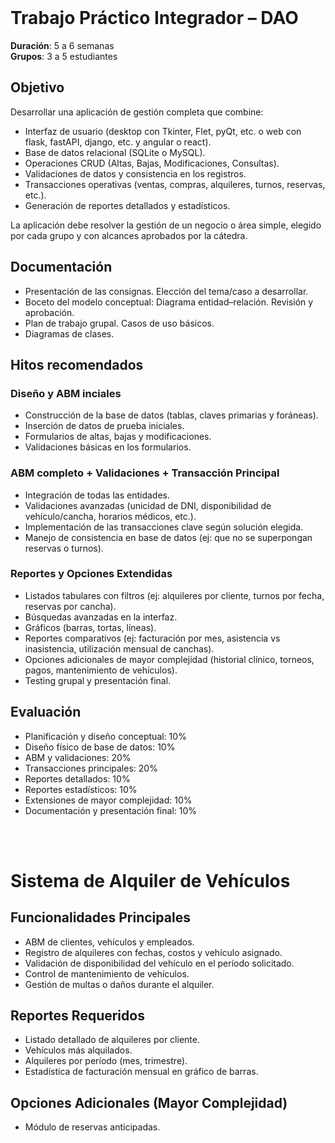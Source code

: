 <br>

# Trabajo Práctico Integrador – DAO  
**Duración**: 5 a 6 semanas  
**Grupos**: 3 a 5 estudiantes  

## Objetivo
Desarrollar una aplicación de gestión completa que combine:
- Interfaz de usuario (desktop con Tkinter, Flet, pyQt, etc. o web con flask, fastAPI, django, etc. y angular o react).  
- Base de datos relacional (SQLite o MySQL).  
- Operaciones CRUD (Altas, Bajas, Modificaciones, Consultas).  
- Validaciones de datos y consistencia en los registros.  
- Transacciones operativas (ventas, compras, alquileres, turnos, reservas, etc.).  
- Generación de reportes detallados y estadísticos.  

La aplicación debe resolver la gestión de un negocio o área simple, elegido por cada grupo y con alcances aprobados por la cátedra.

## Documentación  
- Presentación de las consignas. Elección del tema/caso a desarrollar.
- Boceto del modelo conceptual: Diagrama entidad–relación. Revisión y aprobación.  
- Plan de trabajo grupal. Casos de uso básicos.  
- Diagramas de clases.  

## Hitos recomendados
### Diseño y ABM inciales
- Construcción de la base de datos (tablas, claves primarias y foráneas).
- Inserción de datos de prueba iniciales.
- Formularios de altas, bajas y modificaciones.
- Validaciones básicas en los formularios.

### ABM completo + Validaciones + Transacción Principal
- Integración de todas las entidades.
- Validaciones avanzadas (unicidad de DNI, disponibilidad de vehículo/cancha, horarios médicos, etc.).
- Implementación de las transacciones clave según solución elegida.
- Manejo de consistencia en base de datos (ej: que no se superpongan reservas o turnos).

### Reportes y Opciones Extendidas
- Listados tabulares con filtros (ej: alquileres por cliente, turnos por fecha, reservas por cancha).
- Búsquedas avanzadas en la interfaz.
- Gráficos (barras, tortas, líneas).
- Reportes comparativos (ej: facturación por mes, asistencia vs inasistencia, utilización mensual de canchas).
- Opciones adicionales de mayor complejidad (historial clínico, torneos, pagos, mantenimiento de vehículos).
- Testing grupal y presentación final.

## Evaluación
- Planificación y diseño conceptual: 10%
- Diseño físico de base de datos: 10%
- ABM y validaciones: 20%  
- Transacciones principales: 20%  
- Reportes detallados: 10%  
- Reportes estadísticos: 10%  
- Extensiones de mayor complejidad: 10%  
- Documentación y presentación final: 10%  
  
<br><br>

# Sistema de Alquiler de Vehículos

## Funcionalidades Principales
- ABM de clientes, vehículos y empleados.  
- Registro de alquileres con fechas, costos y vehículo asignado.  
- Validación de disponibilidad del vehículo en el período solicitado.  
- Control de mantenimiento de vehículos.  
- Gestión de multas o daños durante el alquiler.  

## Reportes Requeridos
- Listado detallado de alquileres por cliente.
- Vehículos más alquilados.
- Alquileres por período (mes, trimestre).
- Estadística de facturación mensual en gráfico de barras.

## Opciones Adicionales (Mayor Complejidad)
- Módulo de reservas anticipadas.